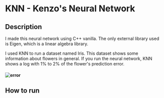 # KNN - Kenzo's Neural Network

## Description

I made this neural network using C++ vanilla. The only external library used is Eigen, which is a linear algebra library.

I used KNN to run a dataset named Iris. This dataset shows some information about flowers in general. If you run the neural network, KNN shows a log with 1% to 2% of the flower's prediction error.

#### ![error](errorlog.gif)

## How to run
